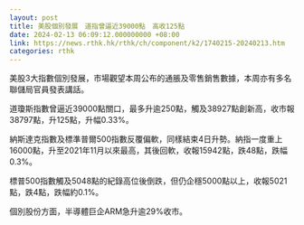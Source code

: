 ```yaml
---
layout: post
title: 美股個別發展　道指曾逼近39000點　高收125點
date: 2024-02-13 06:09:12.000000000 +08:00
link: https://news.rthk.hk/rthk/ch/component/k2/1740215-20240213.htm
categories: rthk
---
```


美股3大指數個別發展，市場觀望本周公布的通脹及零售銷售數據，本周亦有多名聯儲局官員發表講話。

道瓊斯指數曾逼近39000點關口，最多升逾250點，觸及38927點創新高，收市報38797點，升125點，升幅0.33%。

納斯達克指數及標準普爾500指數反覆偏軟，同樣結束4日升勢。納指一度重上16000點，升至2021年11月以來最高，其後回軟，收報15942點，跌48點，跌幅0.3%。

標普500指數觸及5048點的紀錄高位後倒跌，但仍企穩5000點以上，收報5021點，跌4點，跌幅約0.1%。

個別股份方面，半導體巨企ARM急升逾29%收市。
